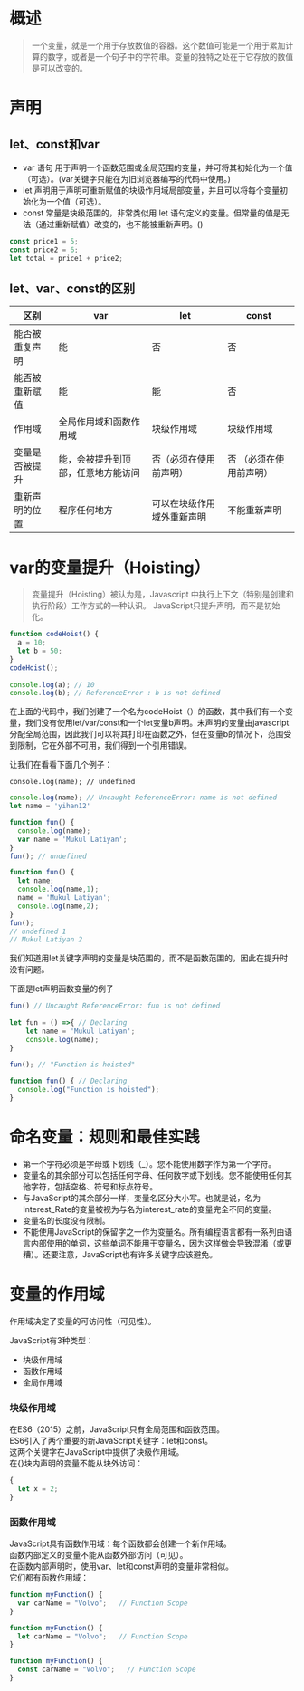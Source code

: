 # 概述

> 一个变量，就是一个用于存放数值的容器。这个数值可能是一个用于累加计算的数字，或者是一个句子中的字符串。变量的独特之处在于它存放的数值是可以改变的。

# 声明

## let、const和var

* var 语句 用于声明一个函数范围或全局范围的变量，并可将其初始化为一个值（可选）。(var关键字只能在为旧浏览器编写的代码中使用。)
* let 声明用于声明可重新赋值的块级作用域局部变量，并且可以将每个变量初始化为一个值（可选）。
* const 常量是块级范围的，非常类似用 let 语句定义的变量。但常量的值是无法（通过重新赋值）改变的，也不能被重新声明。()

```javascript
const price1 = 5;
const price2 = 6;
let total = price1 + price2;
```

## let、var、const的区别

|区别|var|let|const|
|----|----|----|----|
| 能否被重复声明 | 能 | 否 | 否 |
| 能否被重新赋值 | 能 | 能 | 否 |
| 作用域 | 全局作用域和函数作用域 | 块级作用域 | 块级作用域 |
| 变量是否被提升| 能，会被提升到顶部，任意地方能访问| 否（必须在使用前声明） | 否 （必须在使用前声明）|
| 重新声明的位置| 程序任何地方|可以在块级作用域外重新声明|不能重新声明|
 
# var的变量提升（Hoisting）

> 变量提升（Hoisting）被认为是，Javascript 中执行上下文（特别是创建和执行阶段）工作方式的一种认识。
> JavaScript只提升声明，而不是初始化。

```javascript
function codeHoist() {
  a = 10;
  let b = 50;
}
codeHoist();
 
console.log(a); // 10
console.log(b); // ReferenceError : b is not defined
```

在上面的代码中，我们创建了一个名为codeHoist（）的函数，其中我们有一个变量，我们没有使用let/var/const和一个let变量b声明。未声明的变量由javascript分配全局范围，因此我们可以将其打印在函数之外，但在变量b的情况下，范围受到限制，它在外部不可用，我们得到一个引用错误。

让我们在看看下面几个例子：
```
console.log(name); // undefined
```
```javascript
console.log(name); // Uncaught ReferenceError: name is not defined
let name = 'yihan12'
```
```javascript
function fun() {
  console.log(name);
  var name = 'Mukul Latiyan';
}
fun(); // undefined
```
```javascript
function fun() {
  let name;
  console.log(name,1);
  name = 'Mukul Latiyan';
  console.log(name,2);
}
fun();
// undefined 1
// Mukul Latiyan 2
```
我们知道用let关键字声明的变量是块范围的，而不是函数范围的，因此在提升时没有问题。

下面是let声明函数变量的例子
```javascript
fun() // Uncaught ReferenceError: fun is not defined
 
let fun = () =>{ // Declaring
    let name = 'Mukul Latiyan';
    console.log(name);
}
```

```javascript
fun(); // "Function is hoisted"
 
function fun() { // Declaring
  console.log("Function is hoisted");
}

```


# 命名变量：规则和最佳实践

- 第一个字符必须是字母或下划线（_）。您不能使用数字作为第一个字符。
- 变量名的其余部分可以包括任何字母、任何数字或下划线。您不能使用任何其他字符，包括空格、符号和标点符号。
- 与JavaScript的其余部分一样，变量名区分大小写。也就是说，名为Interest_Rate的变量被视为与名为interest_rate的变量完全不同的变量。
- 变量名的长度没有限制。
- 不能使用JavaScript的保留字之一作为变量名。所有编程语言都有一系列由语言内部使用的单词，这些单词不能用于变量名，因为这样做会导致混淆（或更糟）。还要注意，JavaScript也有许多关键字应该避免。


# 变量的作用域

作用域决定了变量的可访问性（可见性）。

JavaScript有3种类型：
- 块级作用域
- 函数作用域
- 全局作用域

### 块级作用域
在ES6（2015）之前，JavaScript只有全局范围和函数范围。  
ES6引入了两个重要的新JavaScript关键字：let和const。  
这两个关键字在JavaScript中提供了块级作用域。  
在{}块内声明的变量不能从块外访问：
```javascript
{
  let x = 2;
}
```

### 函数作用域

JavaScript具有函数作用域：每个函数都会创建一个新作用域。  
函数内部定义的变量不能从函数外部访问（可见）。  
在函数内部声明时，使用var、let和const声明的变量非常相似。  
它们都有函数作用域： 
```javascript
function myFunction() {
  var carName = "Volvo";   // Function Scope
}
```

```javascript
function myFunction() {
  let carName = "Volvo";   // Function Scope
}
```

```javascript
function myFunction() {
  const carName = "Volvo";   // Function Scope
}
```



